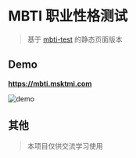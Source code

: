 # MBTI 职业性格测试
> 基于 [mbti-test](https://github.com/5songHb/mbti) 的静态页面版本

## Demo
**https://mbti.msktmi.com**

![demo](https://github.com/MskTmi/MBTI/assets/87525977/e05c0dec-d3d0-424d-85c7-9078ac7b852d)

## 其他
> 本项目仅供交流学习使用
